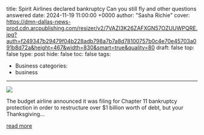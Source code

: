 title: Spirit Airlines declared bankruptcy Can you still fly and other questions answered
date: 2024-11-19 11:00:00 +0000
author: "Sasha Richie"
cover: https://dmn-dallas-news-prod.cdn.arcpublishing.com/resizer/v2/7VAZI3K26ZAFXGN57OZUUWPQRE.jpg?auth=f249347b29479f04b228adb798a7b7a8d78100757b0c4e70e45703a091b8d72a&height=467&width=830&smart=true&quality=80
draft: false
top: false
type: post
hide: false
toc: false
tags:
  - Business
categories:
  - business
---

![](https://dmn-dallas-news-prod.cdn.arcpublishing.com/resizer/v2/7VAZI3K26ZAFXGN57OZUUWPQRE.jpg?auth=f249347b29479f04b228adb798a7b7a8d78100757b0c4e70e45703a091b8d72a&height=467&width=830&smart=true&quality=80)

The budget airline announced it was filing for Chapter 11 bankruptcy protection in order to restructure over $1 billion worth of debt, but your Thanksgiving...

[read more](https://www.dallasnews.com/business/airlines/2024/11/19/spirit-airlines-declared-bankruptcy-can-you-still-fly-and-other-questions-answered/)
